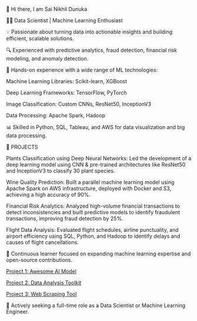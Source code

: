 👋 Hi there, I am Sai Nikhil Dunuka

👨‍💻 Data Scientist | Machine Learning Enthusiast

💡 Passionate about turning data into actionable insights and building efficient, scalable solutions.

🔍 Experienced with predictive analytics, fraud detection, financial risk modeling, and anomaly detection.

🤖 Hands-on experience with a wide range of ML technologies:

Machine Learning Libraries: Scikit-learn, XGBoost

Deep Learning Frameworks: TensorFlow, PyTorch

Image Classification: Custom CNNs, ResNet50, InceptionV3

Data Processing: Apache Spark, Hadoop

📊 Skilled in Python, SQL, Tableau, and AWS for data visualization and big data processing.

🚀 PROJECTS

Plants Classification using Deep Neural Networks: Led the development of a deep learning model using CNN & pre-trained architectures like ResNet50 and InceptionV3 to classify 30 plant species.

Wine Quality Prediction: Built a parallel machine learning model using Apache Spark on AWS infrastructure, deployed with Docker and S3, achieving a high accuracy of 90%.

Financial Risk Analytics: Analyzed high-volume financial transactions to detect inconsistencies and built predictive models to identify fraudulent transactions, improving fraud detection by 25%.

Flight Data Analysis: Evaluated flight schedules, airline punctuality, and airport efficiency using SQL, Python, and Hadoop to identify delays and causes of flight cancellations.

🌱 Continuous learner focused on expanding machine learning expertise and open-source contributions.

[Project 1: Awesome AI Model](https://github.com/yourusername/project1)

[Project 2: Data Analysis Toolkit](https://github.com/yourusername/project2)

[Project 3: Web Scraping Tool](https://github.com/yourusername/project3)


👀 Actively seeking a full-time role as a Data Scientist or Machine Learning Engineer.
<!---
Nikhil28058/Nikhil28058 is a ✨ special ✨ repository because its `README.md` (this file) appears on your GitHub profile.
You can click the Preview link to take a look at your changes.
--->
